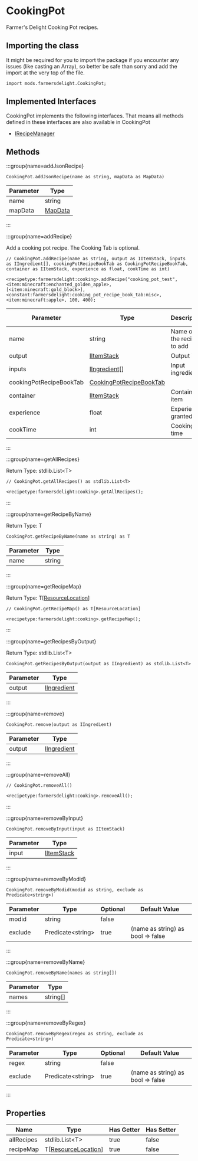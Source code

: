 # CookingPot

Farmer's Delight Cooking Pot recipes.

## Importing the class

It might be required for you to import the package if you encounter any issues (like casting an Array), so better be safe than sorry and add the import at the very top of the file.
```zenscript
import mods.farmersdelight.CookingPot;
```


## Implemented Interfaces
CookingPot implements the following interfaces. That means all methods defined in these interfaces are also available in CookingPot

- [IRecipeManager](/vanilla/api/recipe/manager/IRecipeManager)

## Methods

:::group{name=addJsonRecipe}

```zenscript
CookingPot.addJsonRecipe(name as string, mapData as MapData)
```

| Parameter |                 Type                 |
|-----------|--------------------------------------|
| name      | string                               |
| mapData   | [MapData](/vanilla/api/data/MapData) |


:::

:::group{name=addRecipe}

Add a cooking pot recipe.
 The Cooking Tab is optional.

```zenscript
// CookingPot.addRecipe(name as string, output as IItemStack, inputs as IIngredient[], cookingPotRecipeBookTab as CookingPotRecipeBookTab, container as IItemStack, experience as float, cookTime as int)

<recipetype:farmersdelight:cooking>.addRecipe("cooking_pot_test", <item:minecraft:enchanted_golden_apple>, [<item:minecraft:gold_block>], <constant:farmersdelight:cooking_pot_recipe_book_tab:misc>, <item:minecraft:apple>, 100, 400);
```

|        Parameter        |                                  Type                                   |        Description        | Optional | Default Value |
|-------------------------|-------------------------------------------------------------------------|---------------------------|----------|---------------|
| name                    | string                                                                  | Name of the recipe to add | false    |               |
| output                  | [IItemStack](/vanilla/api/item/IItemStack)                              | Output item               | false    |               |
| inputs                  | [IIngredient](/vanilla/api/ingredient/IIngredient)[]                    | Input ingredients         | false    |               |
| cookingPotRecipeBookTab | [CookingPotRecipeBookTab](/mods/FarmersDelight/CookingPotRecipeBookTab) |                           | true     |               |
| container               | [IItemStack](/vanilla/api/item/IItemStack)                              | Container item            | true     |               |
| experience              | float                                                                   | Experience granted        | true     | 0.0           |
| cookTime                | int                                                                     | Cooking time              | true     | 200           |


:::

:::group{name=getAllRecipes}

Return Type: stdlib.List&lt;T&gt;

```zenscript
// CookingPot.getAllRecipes() as stdlib.List<T>

<recipetype:farmersdelight:cooking>.getAllRecipes();
```

:::

:::group{name=getRecipeByName}

Return Type: T

```zenscript
CookingPot.getRecipeByName(name as string) as T
```

| Parameter |  Type  |
|-----------|--------|
| name      | string |


:::

:::group{name=getRecipeMap}

Return Type: T[[ResourceLocation](/vanilla/api/resource/ResourceLocation)]

```zenscript
// CookingPot.getRecipeMap() as T[ResourceLocation]

<recipetype:farmersdelight:cooking>.getRecipeMap();
```

:::

:::group{name=getRecipesByOutput}

Return Type: stdlib.List&lt;T&gt;

```zenscript
CookingPot.getRecipesByOutput(output as IIngredient) as stdlib.List<T>
```

| Parameter |                        Type                        |
|-----------|----------------------------------------------------|
| output    | [IIngredient](/vanilla/api/ingredient/IIngredient) |


:::

:::group{name=remove}

```zenscript
CookingPot.remove(output as IIngredient)
```

| Parameter |                        Type                        |
|-----------|----------------------------------------------------|
| output    | [IIngredient](/vanilla/api/ingredient/IIngredient) |


:::

:::group{name=removeAll}

```zenscript
// CookingPot.removeAll()

<recipetype:farmersdelight:cooking>.removeAll();
```

:::

:::group{name=removeByInput}

```zenscript
CookingPot.removeByInput(input as IItemStack)
```

| Parameter |                    Type                    |
|-----------|--------------------------------------------|
| input     | [IItemStack](/vanilla/api/item/IItemStack) |


:::

:::group{name=removeByModid}

```zenscript
CookingPot.removeByModid(modid as string, exclude as Predicate<string>)
```

| Parameter |          Type           | Optional |           Default Value           |
|-----------|-------------------------|----------|-----------------------------------|
| modid     | string                  | false    |                                   |
| exclude   | Predicate&lt;string&gt; | true     | (name as string) as bool => false |


:::

:::group{name=removeByName}

```zenscript
CookingPot.removeByName(names as string[])
```

| Parameter |   Type   |
|-----------|----------|
| names     | string[] |


:::

:::group{name=removeByRegex}

```zenscript
CookingPot.removeByRegex(regex as string, exclude as Predicate<string>)
```

| Parameter |          Type           | Optional |           Default Value           |
|-----------|-------------------------|----------|-----------------------------------|
| regex     | string                  | false    |                                   |
| exclude   | Predicate&lt;string&gt; | true     | (name as string) as bool => false |


:::


## Properties

|    Name    |                             Type                              | Has Getter | Has Setter |
|------------|---------------------------------------------------------------|------------|------------|
| allRecipes | stdlib.List&lt;T&gt;                                          | true       | false      |
| recipeMap  | T[[ResourceLocation](/vanilla/api/resource/ResourceLocation)] | true       | false      |

